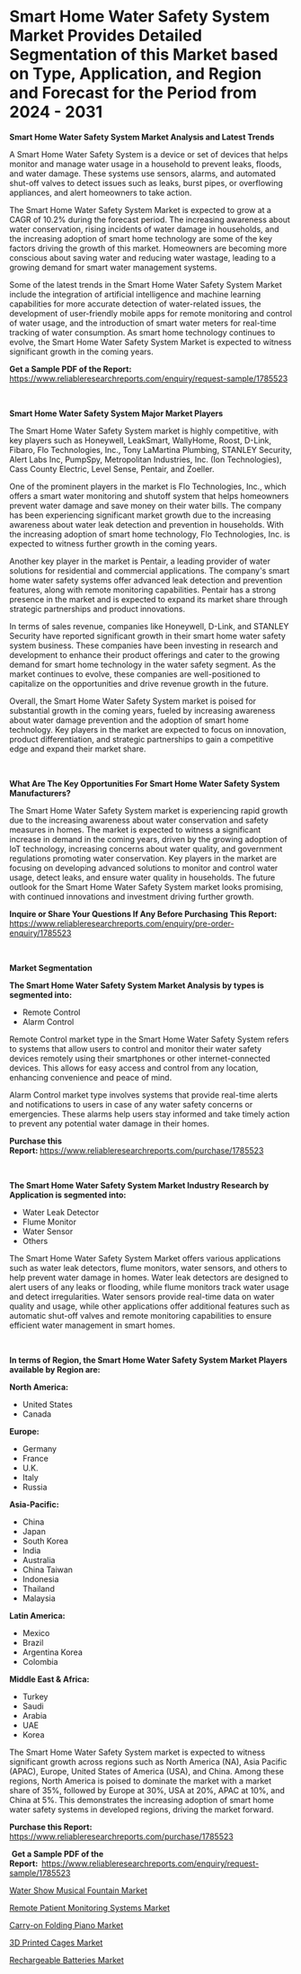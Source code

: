 <p><h1>Smart Home Water Safety System Market Provides Detailed Segmentation of this Market based on Type, Application, and Region and Forecast for the Period from 2024 - 2031</h1></p><p><strong>Smart Home Water Safety System Market Analysis and Latest Trends</strong></p>
<p><p>A Smart Home Water Safety System is a device or set of devices that helps monitor and manage water usage in a household to prevent leaks, floods, and water damage. These systems use sensors, alarms, and automated shut-off valves to detect issues such as leaks, burst pipes, or overflowing appliances, and alert homeowners to take action.</p><p>The Smart Home Water Safety System Market is expected to grow at a CAGR of 10.2% during the forecast period. The increasing awareness about water conservation, rising incidents of water damage in households, and the increasing adoption of smart home technology are some of the key factors driving the growth of this market. Homeowners are becoming more conscious about saving water and reducing water wastage, leading to a growing demand for smart water management systems.</p><p>Some of the latest trends in the Smart Home Water Safety System Market include the integration of artificial intelligence and machine learning capabilities for more accurate detection of water-related issues, the development of user-friendly mobile apps for remote monitoring and control of water usage, and the introduction of smart water meters for real-time tracking of water consumption. As smart home technology continues to evolve, the Smart Home Water Safety System Market is expected to witness significant growth in the coming years.</p></p>
<p><strong>Get a Sample PDF of the Report:&nbsp;</strong> <a href="https://www.reliableresearchreports.com/enquiry/request-sample/1785523">https://www.reliableresearchreports.com/enquiry/request-sample/1785523</a></p>
<p>&nbsp;</p>
<p><strong>Smart Home Water Safety System Major Market Players</strong></p>
<p><p>The Smart Home Water Safety System market is highly competitive, with key players such as Honeywell, LeakSmart, WallyHome, Roost, D-Link, Fibaro, Flo Technologies, Inc., Tony LaMartina Plumbing, STANLEY Security, Alert Labs Inc, PumpSpy, Metropolitan Industries, Inc. (Ion Technologies), Cass County Electric, Level Sense, Pentair, and Zoeller.</p><p>One of the prominent players in the market is Flo Technologies, Inc., which offers a smart water monitoring and shutoff system that helps homeowners prevent water damage and save money on their water bills. The company has been experiencing significant market growth due to the increasing awareness about water leak detection and prevention in households. With the increasing adoption of smart home technology, Flo Technologies, Inc. is expected to witness further growth in the coming years.</p><p>Another key player in the market is Pentair, a leading provider of water solutions for residential and commercial applications. The company's smart home water safety systems offer advanced leak detection and prevention features, along with remote monitoring capabilities. Pentair has a strong presence in the market and is expected to expand its market share through strategic partnerships and product innovations.</p><p>In terms of sales revenue, companies like Honeywell, D-Link, and STANLEY Security have reported significant growth in their smart home water safety system business. These companies have been investing in research and development to enhance their product offerings and cater to the growing demand for smart home technology in the water safety segment. As the market continues to evolve, these companies are well-positioned to capitalize on the opportunities and drive revenue growth in the future.</p><p>Overall, the Smart Home Water Safety System market is poised for substantial growth in the coming years, fueled by increasing awareness about water damage prevention and the adoption of smart home technology. Key players in the market are expected to focus on innovation, product differentiation, and strategic partnerships to gain a competitive edge and expand their market share.</p></p>
<p>&nbsp;</p>
<p><strong>What Are The Key Opportunities For Smart Home Water Safety System Manufacturers?</strong></p>
<p><p>The Smart Home Water Safety System market is experiencing rapid growth due to the increasing awareness about water conservation and safety measures in homes. The market is expected to witness a significant increase in demand in the coming years, driven by the growing adoption of IoT technology, increasing concerns about water quality, and government regulations promoting water conservation. Key players in the market are focusing on developing advanced solutions to monitor and control water usage, detect leaks, and ensure water quality in households. The future outlook for the Smart Home Water Safety System market looks promising, with continued innovations and investment driving further growth.</p></p>
<p><strong>Inquire or Share Your Questions If Any Before Purchasing This Report:</strong> <a href="https://www.reliableresearchreports.com/enquiry/pre-order-enquiry/1785523">https://www.reliableresearchreports.com/enquiry/pre-order-enquiry/1785523</a></p>
<p>&nbsp;</p>
<p><strong>Market Segmentation</strong></p>
<p><strong>The Smart Home Water Safety System Market Analysis by types is segmented into:</strong></p>
<p><ul><li>Remote Control</li><li>Alarm Control</li></ul></p>
<p><p>Remote Control market type in the Smart Home Water Safety System refers to systems that allow users to control and monitor their water safety devices remotely using their smartphones or other internet-connected devices. This allows for easy access and control from any location, enhancing convenience and peace of mind.</p><p>Alarm Control market type involves systems that provide real-time alerts and notifications to users in case of any water safety concerns or emergencies. These alarms help users stay informed and take timely action to prevent any potential water damage in their homes.</p></p>
<p><strong>Purchase this Report:&nbsp;</strong><a href="https://www.reliableresearchreports.com/purchase/1785523">https://www.reliableresearchreports.com/purchase/1785523</a></p>
<p>&nbsp;</p>
<p><strong>The Smart Home Water Safety System Market Industry Research by Application is segmented into:</strong></p>
<p><ul><li>Water Leak Detector</li><li>Flume Monitor</li><li>Water Sensor</li><li>Others</li></ul></p>
<p><p>The Smart Home Water Safety System Market offers various applications such as water leak detectors, flume monitors, water sensors, and others to help prevent water damage in homes. Water leak detectors are designed to alert users of any leaks or flooding, while flume monitors track water usage and detect irregularities. Water sensors provide real-time data on water quality and usage, while other applications offer additional features such as automatic shut-off valves and remote monitoring capabilities to ensure efficient water management in smart homes.</p></p>
<p>&nbsp;</p>
<p><strong>In terms of Region, the Smart Home Water Safety System Market Players available by Region are:</strong></p>
<p>
    <p> <strong> North America: </strong>
        <ul>
            <li>United States</li>
            <li>Canada</li>
        </ul>
        </p> 
    <p> <strong> Europe: </strong>
        <ul>
            <li>Germany</li>
            <li>France</li>
            <li>U.K.</li>
            <li>Italy</li>
            <li>Russia</li>
        </ul>
        </p> 
    <p> <strong> Asia-Pacific: </strong>
        <ul>
            <li>China</li>
            <li>Japan</li>
            <li>South Korea</li>
            <li>India</li>
            <li>Australia</li>
            <li>China Taiwan</li>
            <li>Indonesia</li>
            <li>Thailand</li>
            <li>Malaysia</li>
        </ul>
        </p> 
    <p> <strong> Latin America: </strong>
        <ul>
            <li>Mexico</li>
            <li>Brazil</li>
            <li>Argentina Korea</li>
            <li>Colombia</li>
        </ul>
        </p> 
    <p> <strong> Middle East & Africa: </strong>
        <ul>
            <li>Turkey</li>
            <li>Saudi</li>
            <li>Arabia</li>
            <li>UAE</li>
            <li>Korea</li>
        </ul>
    </p>
    </p>
<p><p>The Smart Home Water Safety System market is expected to witness significant growth across regions such as North America (NA), Asia Pacific (APAC), Europe, United States of America (USA), and China. Among these regions, North America is poised to dominate the market with a market share of 35%, followed by Europe at 30%, USA at 20%, APAC at 10%, and China at 5%. This demonstrates the increasing adoption of smart home water safety systems in developed regions, driving the market forward.</p></p>
<p><strong>Purchase this Report: </strong><a href="https://www.reliableresearchreports.com/purchase/1785523">https://www.reliableresearchreports.com/purchase/1785523</a></p>
<p>&nbsp;<strong>Get a Sample PDF of the Report:&nbsp;&nbsp;</strong><a href="https://www.reliableresearchreports.com/enquiry/request-sample/1785523">https://www.reliableresearchreports.com/enquiry/request-sample/1785523</a></p>
<p><strong></strong></p>
<p><p><a href="https://github.com/irfadac/Market-Research-Report-List-2/blob/main/water-show-musical-fountain-market.md">Water Show Musical Fountain Market</a></p><p><a href="https://medium.com/@lottiejerde6456/remote-patient-monitoring-systems-market-insights-into-market-cagr-market-trends-and-growth-5096605e7587">Remote Patient Monitoring Systems Market</a></p><p><a href="https://github.com/ashepherd82/Market-Research-Report-List-3/blob/main/carry-on-folding-piano-market.md">Carry-on Folding Piano Market</a></p><p><a href="https://issuu.com/reportprime-2/docs/3d-printed-cages-market-size-2030.pptx">3D Printed Cages Market</a></p><p><a href="https://medium.com/@lottiejerde6456/rechargeable-batteries-market-size-cagr-trends-2024-2030-0b0f2a5b43e8">Rechargeable Batteries Market</a></p></p>